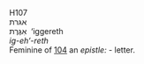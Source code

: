 <body>
  <p>H107<br>  אגּרת  <br> אִגֶּרֶת  ‎  ‘iggereth  <br><i>ig-eh‘-reth </i><br>Feminine of <a href="h0104.htm">104</a>  an <i>epistle: - </i>letter.<br></p>
 </body>